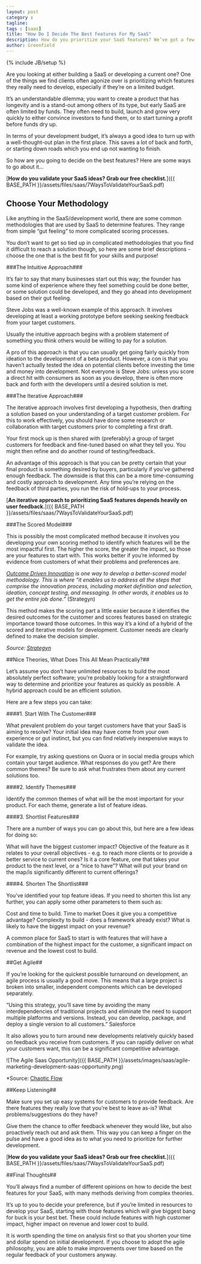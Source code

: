 ```yaml
---
layout: post
category :
tagline:
tags : [saas]
title: "How Do I Decide The Best Features For My SaaS"
description: How do you prioritize your SaaS features? We’ve got a few ideas.
author: Greenfield
---
```

{% include JB/setup %}

Are you looking at either building a SaaS or developing a current one? One of the things we find clients often agonize over is prioritizing which features they really need to develop, especially if they’re on a limited budget.

It’s an understandable dilemma; you want to create a product that has longevity and is a stand-out among others of its type, but early SaaS are often limited by funds. They often need to build, launch and grow very quickly to either convince investors to fund them, or to start turning a profit before funds dry up.

In terms of your development budget, it’s always a good idea to turn up with a well-thought-out plan in the first place. This saves a lot of back and forth, or starting down roads which you end up not wanting to finish.

So how are you going to decide on the best features? Here are some ways to go about it…

[**How do you validate your SaaS ideas? Grab our free checklist.**]({{ BASE_PATH }}/assets/files/saas/7WaysToValidateYourSaaS.pdf)

## Choose Your Methodology

Like anything in the SaaS/development world, there are some common methodologies that are used by SaaS to determine features. They range from simple “gut feeling” to more complicated scoring processes.

You don’t want to get so tied up in complicated methodologies that you find it difficult to reach a solution though, so here are some brief descriptions - choose the one that is the best fit for your skills and purpose!

###The Intuitive Approach###

It’s fair to say that many businesses start out this way; the founder has some kind of experience where they feel something could be done better, or some solution could be developed, and they go ahead into development based on their gut feeling.

Steve Jobs was a well-known example of this approach. It involves developing at least a working prototype before seeking seeking feedback from your target customers.

Usually the intuitive approach begins with a problem statement of something you think others would be willing to pay for a solution.

A pro of this approach is that you can usually get going fairly quickly from ideation to the development of a beta product. However, a con is that you haven’t actually tested the idea on potential clients before investing the time and money into development. Not everyone is Steve Jobs: unless you score a direct hit with consumers as soon as you develop, there is often more back and forth with the developers until a desired solution is met.

###The Iterative Approach###

The iterative approach involves first developing a hypothesis, then drafting a solution based on your understanding of a target customer problem. For this to work effectively, you should have done some research or collaboration with target customers prior to completing a first draft.

Your first mock up is then shared with (preferably) a group of target customers for feedback and fine-tuned based on what they tell you. You might then refine and do another round of testing/feedback.

An advantage of this approach is that you can be pretty certain that your final product is something desired by buyers, particularly if you’ve gathered enough feedback. The downside is that this can be a more time-consuming and costly approach to development. Any time you’re relying on the feedback of third parties, you run the risk of hold-ups to your process.

[**An iterative approach to prioritizing SaaS features depends heavily on user feedback.**]({{ BASE_PATH }}/assets/files/saas/7WaysToValidateYourSaaS.pdf)

###The Scored Model###

This is possibly the most complicated method because it involves you developing your own scoring method to identify which features will be the most impactful first. The higher the score, the greater the impact, so those are your features to start with. This works better if you’re informed by evidence from customers of what their problems and preferences are.

*[Outcome Driven Innovation](https://strategyn.com/white-papers/what-is-outcome-driven-innovation/) is one way to develop a better-scored model methodology. This is where “it enables us to address all the steps that comprise the innovation process, including market definition and selection, ideation, concept testing, and messaging. In other words, it enables us to get the entire job done.”* (Strategyn)

This method makes the scoring part a little easier because it identifies the desired outcomes for the customer and scores features based on strategic importance toward those outcomes. In this way it’s a kind of a hybrid of the scored and iterative models for development. Customer needs are clearly defined to make the decision simpler.

*Source: [Strategyn](https://strategyn.com/customer-needs/)*

##Nice Theories, What Does This All Mean Practically?##

Let’s assume you don’t have unlimited resources to build the most absolutely perfect software; you’re probably looking for a straightforward way to determine and prioritize your features as quickly as possible. A hybrid approach could be an efficient solution.

Here are a few steps you can take:

###\#1. Start With The Customer###

What prevalent problem do your target customers have that your SaaS is aiming to resolve? Your initial idea may have come from your own experience or gut instinct, but you can find relatively inexpensive ways to validate the idea.

For example, try asking questions on Quora or in social media groups which contain your target audience. What responses do you get? Are there common themes? Be sure to ask what frustrates them about any current solutions too.

###\#2. Identify Themes###

Identify the common themes of what will be the most important for your product. For each theme, generate a list of feature ideas.

###\#3. Shortlist Features###

There are a number of ways you can go about this, but here are a few ideas for doing so:

What will have the biggest customer impact?
Objective of the feature as it relates to your overall objectives - e.g. to reach more clients or to provide a better service to current ones?
Is it a core feature, one that takes your product to the next level, or a “nice to have”?
What will put your brand on the map/is significantly different to current offerings?

###\#4. Shorten The Shortlist###

You’ve identified your top feature ideas. If you need to shorten this list any further, you can apply some other parameters to them such as:

Cost and time to build.
Time to market
Does it give you a competitive advantage?
Complexity to build - does a framework already exist?
What is likely to have the biggest impact on your revenue?

A common place for SaaS to start is with features that will have a combination of the highest impact for the customer, a significant impact on revenue and the lowest cost to build.

##Get Agile##

If you’re looking for the quickest possible turnaround on development, an agile process is usually a good move. This means that a large project is broken into smaller, independent components which can be developed separately.

“Using this strategy, you’ll save time by avoiding the many interdependencies of traditional projects and eliminate the need to support multiple platforms and versions. Instead, you can develop, package, and deploy a single version to all customers.” Salesforce

It also allows you to turn around new developments relatively quickly based on feedback you receive from customers. If you can rapidly deliver on what your customers want, this can be a significant competitive advantage.

![The Agile Saas Opportunity]({{ BASE_PATH }}/assets/images/saas/agile-marketing-development-saas-opportunity.png)

*Source: [Chaotic Flow](http://chaotic-flow.com/the-missed-opportunity-of-agile-saas/)

##Keep Listening##

Make sure you set up easy systems for customers to provide feedback. Are there features they really love that you’re best to leave as-is? What problems/suggestions do they have?

Give them the chance to offer feedback whenever they would like, but also proactively reach out and ask them. This way you can keep a finger on the pulse and have a good idea as to what you need to prioritize for further development.

[**How do you validate your SaaS ideas? Grab our free checklist.**]({{ BASE_PATH }}/assets/files/saas/7WaysToValidateYourSaaS.pdf)

##Final Thoughts##

You’ll always find a number of different opinions on how to decide the best features for your SaaS, with many methods deriving from complex theories.

It’s up to you to decide your preference, but if you’re limited in resources to develop your SaaS, starting with those features which will give biggest bang for buck is your best bet. These could include features with high customer impact, higher impact on revenue and lower cost to build.

It is worth spending the time on analysis first so that you shorten your time and dollar spend on initial development. If you choose to adopt the agile philosophy, you are able to make improvements over time based on the regular feedback of your customers anyway.
